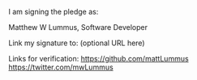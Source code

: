 I am signing the pledge as:

Matthew W Lummus, Software Developer

Link my signature to: (optional URL here)

Links for verification:
https://github.com/mattLummus
https://twitter.com/mwLummus
